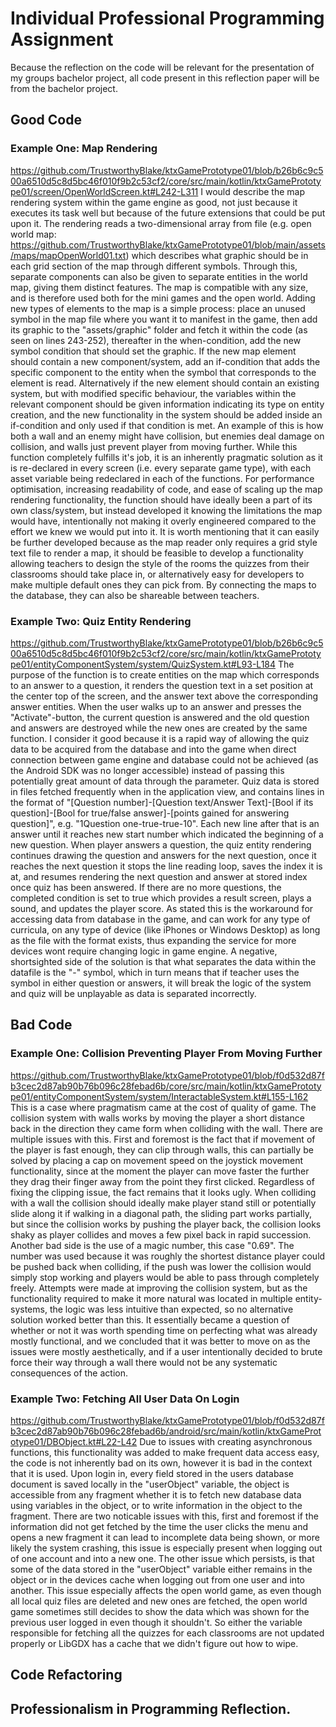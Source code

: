 # Individual Professional Programming Assignment
Because the reflection on the code will be relevant for the presentation of my groups bachelor project, all code present in this reflection paper will be from the bachelor project.
## Good Code
### Example One: Map Rendering
https://github.com/TrustworthyBlake/ktxGamePrototype01/blob/b26b6c9c500a6510d5c8d5bc46f010f9b2c53cf2/core/src/main/kotlin/ktxGamePrototype01/screen/OpenWorldScreen.kt#L242-L311
I would describe the map rendering system within the game engine as good, not just because it executes its task well but because of the future extensions that could
be put upon it. The rendering reads a two-dimensional array from file  (e.g. open world map: https://github.com/TrustworthyBlake/ktxGamePrototype01/blob/main/assets/maps/mapOpenWorld01.txt)
which describes what graphic should be in each grid section of the map through different symbols. Through this, separate components can also be given to separate entities
in the world map, giving them distinct features. The map is compatible with any size, and is therefore used both for the mini games and the open world. Adding new types of elements
to the map is a simple process: place an unused symbol in the map file where you want it to manifest in the game, then add its graphic to the "assets/graphic" folder and fetch it within
the code (as seen on lines 243-252), thereafter in the when-condition, add the new symbol condition that should set the graphic. If the new map element should contain a new component/system,
add an if-condition that adds the specific component to the entity when the symbol that corresponds to the element is read. Alternatively if the new element should contain an existing
system, but with modified specific behaviour, the variables within the relevant component should be given information indicating its type on entity creation, and the new functionality
in the system should be added inside an if-condition and only used if that condition is met. An example of this is how both a wall and an enemy might have collision, but enemies deal damage
on collision, and walls just prevent player from moving further.
While this function completely fulfills it's job, it is an inherently pragmatic solution as it is re-declared in every screen (i.e. every separate game type), with each asset variable
being redeclared in each of the functions. For performance optimisation, increasing readability of code, and ease of scaling up the map rendering functionality, the function should have
ideally been a part of its own class/system, but instead developed it knowing the limitations the map would have, intentionally not making it overly engineered compared to the effort we knew
we would put into it. It is worth mentioning that it can easily be further developed because as the map reader only requires a grid style text file to render a map, it should be feasible to develop a functionality allowing teachers to design the style of the rooms the quizzes from their classrooms should take place in, or alternatively easy for developers to make multiple default ones they can pick from. By connecting the maps to the database, they can also be shareable between teachers.

### Example Two: Quiz Entity Rendering
https://github.com/TrustworthyBlake/ktxGamePrototype01/blob/b26b6c9c500a6510d5c8d5bc46f010f9b2c53cf2/core/src/main/kotlin/ktxGamePrototype01/entityComponentSystem/system/QuizSystem.kt#L93-L184
The purpose of the function is to create entities on the map which corresponds to an answer to a question, it renders the question text in a set position at the center top of the screen, and the answer text above the corresponding answer entities. When the user walks up to an answer and presses the "Activate"-button, the current question is answered and the old question and answers are destroyed while the new ones are created by the same function. I consider it good because it is a rapid way of allowing the quiz data to be acquired from the database and into the game when direct connection between game engine and database could not be achieved (as the Android SDK was no longer accessible) instead of passing this potentially great amount of data through the parameter. Quiz data is stored in files fetched frequently when in the application view, and contains lines in the format of "[Question number]-[Question text/Answer Text]-[Bool if its question]-[Bool for true/false answer]-[points gained for answering question]", e.g. "1Question one-true-true-10". Each new line after that is an answer until it reaches new start number which indicated the beginning of a new question. When player answers a question, the quiz entity rendering continues drawing the question and answers for the next question, once it reaches the next question it stops the line reading loop, saves the index it is at, and resumes rendering the next question and answer at stored index once quiz has been answered. If there are no more questions, the completed condition is set to true which provides a result screen, plays a sound, and updates the player score. As stated this is the workaround for accessing data from database in the game, and can work for any type of curricula, on any type of device (like iPhones or Windows Desktop) as long as the file with the format exists, thus expanding the service for more devices wont require changing logic in game engine. A negative, shortsighted side of the solution is that what separates the data within the datafile is the "-" symbol, which in turn means that if teacher uses the symbol in either question or answers, it will break the logic of the system and quiz will be unplayable as data is separated incorrectly.

## Bad Code
### Example One: Collision Preventing Player From Moving Further
https://github.com/TrustworthyBlake/ktxGamePrototype01/blob/f0d532d87fb3cec2d87ab90b76b096c28febad6b/core/src/main/kotlin/ktxGamePrototype01/entityComponentSystem/system/InteractableSystem.kt#L155-L162
This is a case where pragmatism came at the cost of quality of game. The collision system with walls works by moving the player a short distance back in the direction they came form when colliding with the wall. There are multiple issues with this. First and foremost is the fact that if movement of the player is fast enough, they can clip through walls, this can partially be solved by placing a cap on movement speed on the joystick movement functionality, since at the moment the player can move faster the further they drag their finger away from the point they first clicked. Regardless of fixing the clipping issue, the fact remains that it looks ugly. When colliding with a wall the collision should ideally make player stand still or potentially slide along it if walking in a diagonal path, the sliding part works partially, but since the collision works by pushing the player back, the collision looks shaky as player collides and moves a few pixel back in rapid succession. Another bad side is the use of a magic number, this case "0.69". The number was used because it was roughly the shortest distance player could be pushed back when colliding, if the push was lower the collision would simply stop working and players would be able to pass through completely freely. Attempts were made at improving the collision system, but as the functionality required to make it more natural was located in multiple entity-systems, the logic was less intuitive than expected, so no alternative solution worked better than this. It essentially became a question of whether or not it was worth spending time on perfecting what was already mostly functional, and we concluded that it was better to move on as the issues were mostly aesthetically, and if a user intentionally decided to brute force their way through a wall there would not be any systematic consequences of the action.

### Example Two: Fetching All User Data On Login
https://github.com/TrustworthyBlake/ktxGamePrototype01/blob/f0d532d87fb3cec2d87ab90b76b096c28febad6b/android/src/main/kotlin/ktxGamePrototype01/DBObject.kt#L22-L42
Due to issues with creating asynchronous functions, this functionality was added to make frequent data access easy, the code is not inherently bad on its own, however it is bad in the context that it is used. Upon login in, every field stored in the users database document is saved locally in the "userObject" variable, the object is accessible from any fragment whether it is to fetch new database data using variables in the object, or to write information in the object to the fragment. There are two noticable issues with this, first and foremost if the information did not get fetched by the time the user clicks the menu and opens a new fragment it can lead to incomplete data being shown, or more likely the system crashing, this issue is especially present when logging out of one account and into a new one. The other issue which persists, is that some of the data stored in the "userObject" variable either remains in the object or in the devices cache when logging out from one user and into another. This issue especially affects the open world game, as even though all local quiz files are deleted and new ones are fetched, the open world game sometimes still decides to show the data which was shown for the previous user logged in even though it shouldn't. So either the variable responsible for fetching all the quizzes for each classrooms are not updated properly or LibGDX has a cache that we didn't figure out how to wipe.  

## Code Refactoring


## Professionalism in Programming Reflection.
